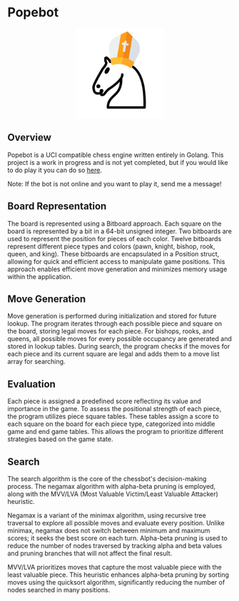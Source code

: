 # Popebot

<div style="text-align:center;">
    <img src="popebot.png" alt="Logo" width="200" height="200">
</div>

## Overview
Popebot is a UCI compatible chess engine written entirely in Golang. This project is a work in progress and is not yet completed, but if you would like to do play it you can do so [here](https://lichess.org/@/popebot).

Note: If the bot is not online and you want to play it, send me a message!

## Board Representation

The board is represented using a Bitboard approach. Each square on the board is represented by a bit in a 64-bit unsigned integer. Two bitboards are used to represent the position for pieces of each color. Twelve bitboards represent different piece types and colors (pawn, knight, bishop, rook, queen, and king). These bitboards are encapsulated in a Position struct, allowing for quick and efficient access to manipulate game positions. This approach enables efficient move generation and minimizes memory usage within the application.

## Move Generation

Move generation is performed during initialization and stored for future lookup. The program iterates through each possible piece and square on the board, storing legal moves for each piece. For bishops, rooks, and queens, all possible moves for every possible occupancy are generated and stored in lookup tables. During search, the program checks if the moves for each piece and its current square are legal and adds them to a move list array for searching.

## Evaluation

Each piece is assigned a predefined score reflecting its value and importance in the game. To assess the positional strength of each piece, the program utilizes piece square tables. These tables assign a score to each square on the board for each piece type, categorized into middle game and end game tables. This allows the program to prioritize different strategies based on the game state.

## Search

The search algorithm is the core of the chessbot's decision-making process. The negamax algorithm with alpha-beta pruning is employed, along with the MVV/LVA (Most Valuable Victim/Least Valuable Attacker) heuristic.

Negamax is a variant of the minimax algorithm, using recursive tree traversal to explore all possible moves and evaluate every position. Unlike minimax, negamax does not switch between minimum and maximum scores; it seeks the best score on each turn. Alpha-beta pruning is used to reduce the number of nodes traversed by tracking alpha and beta values and pruning branches that will not affect the final result.

MVV/LVA prioritizes moves that capture the most valuable piece with the least valuable piece. This heuristic enhances alpha-beta pruning by sorting moves using the quicksort algorithm, significantly reducing the number of nodes searched in many positions.
